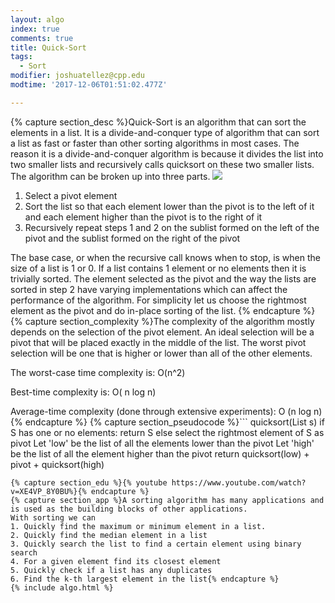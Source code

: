 ```yaml
---
layout: algo
index: true
comments: true
title: Quick-Sort
tags:
  - Sort
modifier: joshuatellez@cpp.edu
modtime: '2017-12-06T01:51:02.477Z'

---
```

{% capture section_desc %}Quick-Sort is an algorithm that can sort the elements in a list. It is a divide-and-conquer type of algorithm that can sort a list as fast or faster than other sorting algorithms in most cases. The reason it is a divide-and-conquer algorithm is because it divides the list into two smaller lists and recursively calls quicksort on these two smaller lists. The algorithm can be broken up into three parts. 
![](https://i2.wp.com/www.techiedelight.com/wp-content/uploads/Quicksort.png?w=1100http://)
1. Select a pivot element
2. Sort the list so that each element lower than the pivot is to the left of it and each element higher than the pivot is to the right of it
3. Recursively repeat steps 1 and 2 on the sublist formed on the left of the pivot and the sublist formed on the right of the pivot

The base case, or when the recursive call knows when to stop, is when the size of a list is 1 or 0. If a list contains 1 element or no elements then it is trivially sorted. The element selected as the pivot and the way the lists are sorted in step 2 have varying implementations which can affect the performance of the algorithm. For simplicity let us choose the rightmost element as the pivot and do in-place sorting of the list. {% endcapture %}
{% capture section_complexity %}The complexity of the algorithm mostly depends on the selection of the pivot element. An ideal selection will be a pivot that will be placed exactly in the middle of the list. The worst pivot selection will be one that is higher or lower than all of the other elements. 

The worst-case time complexity is:
O(n^2) 

Best-time complexity is:
O( n log n)

Average-time complexity (done through extensive experiments):
O (n log n){% endcapture %}
{% capture section_pseudocode %}```
quicksort(List s)
	if S has one or no elements:
		return S
	else
		select the rightmost element of S as pivot
		Let 'low' be the list of all the elements lower than the pivot
		Let 'high' be the list of all the element higher than the pivot
		return quicksort(low) + pivot + quicksort(high)
```{% endcapture %}
{% capture section_edu %}{% youtube https://www.youtube.com/watch?v=XE4VP_8Y0BU%}{% endcapture %}
{% capture section_app %}A sorting algorithm has many applications and is used as the building blocks of other applications.
With sorting we can
1. Quickly find the maximum or minimum element in a list.
2. Quickly find the median element in a list
3. Quickly search the list to find a certain element using binary search
4. For a given element find its closest element
5. Quickly check if a list has any duplicates
6. Find the k-th largest element in the list{% endcapture %}
{% include algo.html %}